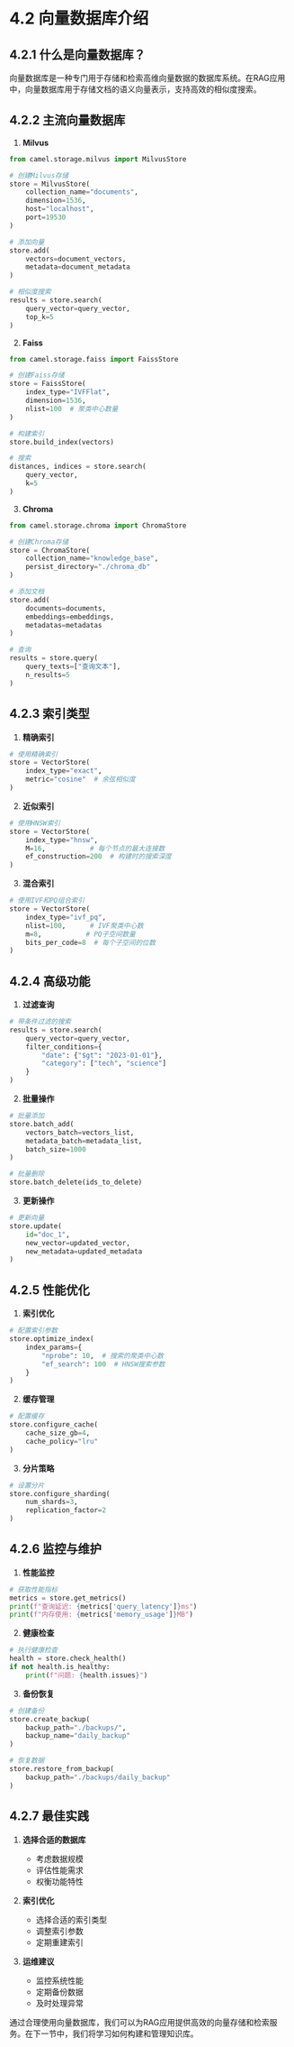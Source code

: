 # 4.2 向量数据库介绍

## 4.2.1 什么是向量数据库？

向量数据库是一种专门用于存储和检索高维向量数据的数据库系统。在RAG应用中，向量数据库用于存储文档的语义向量表示，支持高效的相似度搜索。

## 4.2.2 主流向量数据库

1. **Milvus**
```python
from camel.storage.milvus import MilvusStore

# 创建Milvus存储
store = MilvusStore(
    collection_name="documents",
    dimension=1536,
    host="localhost",
    port=19530
)

# 添加向量
store.add(
    vectors=document_vectors,
    metadata=document_metadata
)

# 相似度搜索
results = store.search(
    query_vector=query_vector,
    top_k=5
)
```

2. **Faiss**
```python
from camel.storage.faiss import FaissStore

# 创建Faiss存储
store = FaissStore(
    index_type="IVFFlat",
    dimension=1536,
    nlist=100  # 聚类中心数量
)

# 构建索引
store.build_index(vectors)

# 搜索
distances, indices = store.search(
    query_vector,
    k=5
)
```

3. **Chroma**
```python
from camel.storage.chroma import ChromaStore

# 创建Chroma存储
store = ChromaStore(
    collection_name="knowledge_base",
    persist_directory="./chroma_db"
)

# 添加文档
store.add(
    documents=documents,
    embeddings=embeddings,
    metadatas=metadatas
)

# 查询
results = store.query(
    query_texts=["查询文本"],
    n_results=5
)
```

## 4.2.3 索引类型

1. **精确索引**
```python
# 使用精确索引
store = VectorStore(
    index_type="exact",
    metric="cosine"  # 余弦相似度
)
```

2. **近似索引**
```python
# 使用HNSW索引
store = VectorStore(
    index_type="hnsw",
    M=16,           # 每个节点的最大连接数
    ef_construction=200  # 构建时的搜索深度
)
```

3. **混合索引**
```python
# 使用IVF和PQ组合索引
store = VectorStore(
    index_type="ivf_pq",
    nlist=100,      # IVF聚类中心数
    m=8,           # PQ子空间数量
    bits_per_code=8  # 每个子空间的位数
)
```

## 4.2.4 高级功能

1. **过滤查询**
```python
# 带条件过滤的搜索
results = store.search(
    query_vector=query_vector,
    filter_conditions={
        "date": {"$gt": "2023-01-01"},
        "category": ["tech", "science"]
    }
)
```

2. **批量操作**
```python
# 批量添加
store.batch_add(
    vectors_batch=vectors_list,
    metadata_batch=metadata_list,
    batch_size=1000
)

# 批量删除
store.batch_delete(ids_to_delete)
```

3. **更新操作**
```python
# 更新向量
store.update(
    id="doc_1",
    new_vector=updated_vector,
    new_metadata=updated_metadata
)
```

## 4.2.5 性能优化

1. **索引优化**
```python
# 配置索引参数
store.optimize_index(
    index_params={
        "nprobe": 10,  # 搜索的聚类中心数
        "ef_search": 100  # HNSW搜索参数
    }
)
```

2. **缓存管理**
```python
# 配置缓存
store.configure_cache(
    cache_size_gb=4,
    cache_policy="lru"
)
```

3. **分片策略**
```python
# 设置分片
store.configure_sharding(
    num_shards=3,
    replication_factor=2
)
```

## 4.2.6 监控与维护

1. **性能监控**
```python
# 获取性能指标
metrics = store.get_metrics()
print(f"查询延迟: {metrics['query_latency']}ms")
print(f"内存使用: {metrics['memory_usage']}MB")
```

2. **健康检查**
```python
# 执行健康检查
health = store.check_health()
if not health.is_healthy:
    print(f"问题: {health.issues}")
```

3. **备份恢复**
```python
# 创建备份
store.create_backup(
    backup_path="./backups/",
    backup_name="daily_backup"
)

# 恢复数据
store.restore_from_backup(
    backup_path="./backups/daily_backup"
)
```

## 4.2.7 最佳实践

1. **选择合适的数据库**
   - 考虑数据规模
   - 评估性能需求
   - 权衡功能特性

2. **索引优化**
   - 选择合适的索引类型
   - 调整索引参数
   - 定期重建索引

3. **运维建议**
   - 监控系统性能
   - 定期备份数据
   - 及时处理异常

通过合理使用向量数据库，我们可以为RAG应用提供高效的向量存储和检索服务。在下一节中，我们将学习如何构建和管理知识库。 